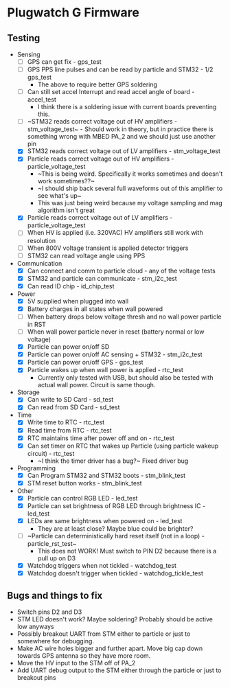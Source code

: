 Plugwatch G Firmware
====================

## Testing
- Sensing
  - [ ] GPS can get fix - gps_test
  - [ ] GPS PPS line pulses and can be read by particle and STM32 - 1/2 gps_test
    - The above to require better GPS soldering
  - [ ] Can still set accel Interrupt and read accel angle of board - accel_test
    - I think there is a soldering issue with current boards preventing this.
  - [ ] ~STM32 reads correct voltage out of HV amplifiers - stm_voltage_test~
        - Should work in theory, but in practice there is something wrong with MBED PA_2 and we should just use another pin
  - [x] STM32 reads correct voltage out of LV amplifiers - stm_voltage_test
  - [x] Particle reads correct voltage out of HV amplifiers - particle_voltage_test
    - ~This is being weird. Specifically it works sometimes and doesn't work sometimes??~
    - ~I should ship back several full waveforms out of this amplifier to see what's up~
    - This was just being weird because my voltage sampling and mag algorithm isn't great
  - [x] Particle reads correct voltage out of LV amplifiers - particle_voltage_test
  - [ ] When HV is applied (i.e. 320VAC) HV amplifiers still work with resolution
  - [ ] When 800V voltage transient is applied detector triggers
  - [ ] STM32 can read voltage angle using PPS
- Communication
  - [x] Can connect and comm to particle cloud - any of the voltage tests
  - [x] STM32 and particle can communicate - stm_i2c_test
  - [x] Can read ID chip - id_chip_test
- Power
  - [x] 5V supplied when plugged into wall
  - [x] Battery charges in all states when wall powered
  - [ ] When battery drops below voltage thresh and no wall power particle in RST
  - [ ] When wall power particle never in reset (battery normal or low voltage)
  - [x] Particle can power on/off SD
  - [x] Particle can power on/off AC sensing + STM32 - stm_i2c_test
  - [x] Particle can power on/off GPS - gps_test
  - [x] Particle wakes up when wall power is applied - rtc_test
    - Currently only tested with USB, but should also be tested with actual wall power. Circuit is same though.
- Storage
  - [x] Can write to SD Card - sd_test
  - [x] Can read from SD Card - sd_test
- Time
  - [x] Write time to RTC - rtc_test
  - [x] Read time from RTC - rtc_test
  - [x] RTC maintains time after power off and on - rtc_test
  - [x] Can set timer on RTC that wakes up Particle (using particle wakeup circuit) - rtc_test
    - ~I think the timer driver has a bug?~ Fixed driver bug
- Programming
  - [x] Can Program STM32 and STM32 boots - stm_blink_test
  - [x] STM reset button works - stm_blink_test
- Other
  - [x] Particle can control RGB LED - led_test
  - [x] Particle can set brightness of RGB LED through brightness IC - led_test
  - [x] LEDs are same brightness when powered on - led_test
    - They are at least close? Maybe blue could be brighter?
  - [ ] ~Particle can deterministically hard reset itself (not in a loop) - particle_rst_test~
    - This does not WORK! Must switch to PIN D2 because there is a pull up on D3
  - [x] Watchdog triggers when not tickled - watchdog_test
  - [x] Watchdog doesn't trigger when tickled - watchdog_tickle_test

## Bugs and things to fix
 - Switch pins D2 and D3
 - STM LED doesn't work? Maybe soldering? Probably should be active low anyways
 - Possibly breakout UART from STM either to particle or just to somewhere for debugging.
 - Make AC wire holes bigger and further apart. Move big cap down towards GPS antenna so they have more room.
 - Move the HV input to the STM off of PA_2
 - Add UART debug output to the STM either through the particle or just to breakout pins
